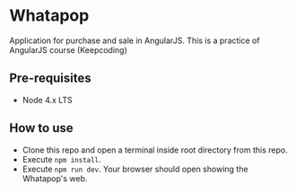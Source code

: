 # Whatapop

Application for purchase and sale in AngularJS. This is a practice of AngularJS course (Keepcoding)

## Pre-requisites

* Node 4.x LTS

## How to use

* Clone this repo and open a terminal inside root directory from this repo.
* Execute `npm install`.
* Execute `npm run dev`. Your browser should open showing the Whatapop's web.
